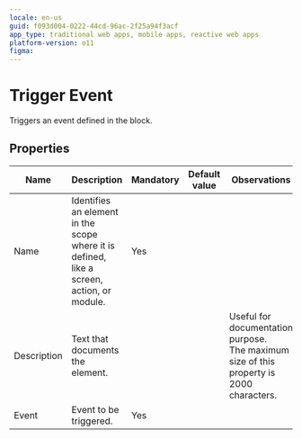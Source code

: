 ```yaml
---
locale: en-us
guid: f093d004-0222-44cd-96ac-2f25a94f3acf
app_type: traditional web apps, mobile apps, reactive web apps
platform-version: o11
figma:
---
```


# Trigger Event

Triggers an event defined in the block.  

## Properties

<table markdown="1">
<thead>
<tr>
<th>Name</th>
<th>Description</th>
<th>Mandatory</th>
<th>Default value</th>
<th>Observations</th>
</tr>
</thead>
<tbody>
<tr>
<td title="Name">Name</td>
<td>Identifies an element in the scope where it is defined, like a screen, action, or module.</td>
<td>Yes</td>
<td></td>
<td></td>
</tr>
<tr>
<td title="Description">Description</td>
<td>Text that documents the element.</td>
<td></td>
<td></td>
<td>Useful for documentation purpose.<br/>The maximum size of this property is 2000 characters.</td>
</tr>
<tr>
<td title="Event">Event</td>
<td>Event to be triggered.</td>
<td>Yes</td>
<td></td>
<td></td>
</tr>
</tbody>
</table>

